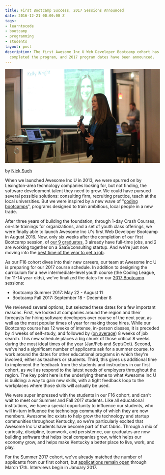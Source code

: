 ```yaml
---
title: First Bootcamp Success, 2017 Sessions Announced
date: 2016-12-21 00:00:00 Z
tags:
- learntocode
- bootcamp
- programming
- students
layout: post
description: The first Awesome Inc U Web Developer Bootcamp cohort has successfully
  completed the program, and 2017 program dates have been announced.
---
```


![Awesome Inc Bootcamp student Kelly Wright presents at Demo Day F16](/img/blog/bootcamp-f16-demo-presentation.jpg)

by [Nick Such](https://plus.google.com/+NickSuch/)

When we launched Awesome Inc U in 2013, we were spurred on by Lexington-area technology companies looking for, but not finding, the software development talent they need to grow. We could have pursued several possible solutions: consulting firm, recruiting practice, teach at the local universities. But we were inspired by a new wave of "[coding bootcamps](https://www.coursereport.com/)", programs designed to train ambitious, local people in a new trade.

<!--more-->

After three years of building the foundation, through 1-day Crash Courses, on-site trainings for organizations, and a set of youth class offerings, we were finally able to launch Awesome Inc U's first Web Developer Bootcamp in August 2016. Now, only six weeks after the completion of our first Bootcamp session, of [our 9 graduates](https://www.awesomeincu.com/alumni/bootcamp-f16/), 3 already have full-time jobs, and 2 are working together on a SaaS/consulting startup. And we're just now moving into the [best time of the year to get a job](http://time.com/money/4149206/new-job-search-best-time/).

As our F16 cohort dives into their new careers, our team at Awesome Inc U is preparing for our 2017 course schedule. In addition to designing the curriculum for a new intermediate-level youth course (the Coding League, for 11-14 year-olds), we've finalized the dates for our [2017 Bootcamp](https://www.awesomeincu.com/bootcamp/) sessions:

* Bootcamp Summer 2017: May 22 - August 11
* Bootcamp Fall 2017: September 18 - December 8

We reviewed several options, but selected these dates for a few important reasons. First, we looked at companies around the region and their forecasts for hiring software developers over course of the next year, as well as the most popular times of year for making those hires. While our Bootcamp course has 12 weeks of intense, in-person classes, it is preceded by 4 weeks of self-study, and followed by ([on average](https://www.coursereport.com/reports/2016-coding-bootcamp-job-placement-demographics-report)) 8 weeks of job search. This new schedule places a big chunk of those critical 8 weeks during the most ideal times of the year (Jan/Feb and Sept/Oct). Second, we've had a significant number of applicants ask for a summer course, to work around the dates for other educational programs in which they're involved, either as teachers or students. Third, this gives us additional time to implement the feedback from the students and instructors in our first cohort, as well as respond to the latest needs of employers throughout the region. The key point here is the underlying theme to what Awesome Inc U is building: a way to gain new skills, with a tight feedback loop to the workplaces where those skills will actually be used.

We were super impressed with the students in our F16 cohort, and can't wait to meet our Summer and Fall 2017 students. Like all educational institutions, we have a special opportunity to influence our students, who will in-turn influence the technology community of which they are now members. Awesome Inc exists to help grow the technology and startup communities throughout Kentucky, so we're particularly excited that Awesome Inc U students have become part of that fabric. Through a mix of curiosity, discipline, teamwork, and persistence, our graduates are now building software that helps local companies grow, which helps our economy grow, and helps make Kentucky a better place to live, work, and play.

For the Summer 2017 cohort, we've already matched the number of applicants from our first cohort, but [applications remain open](https://www.awesomeincu.com/applications/bootcamp/) through March 17th. Interviews begin in January 2017.